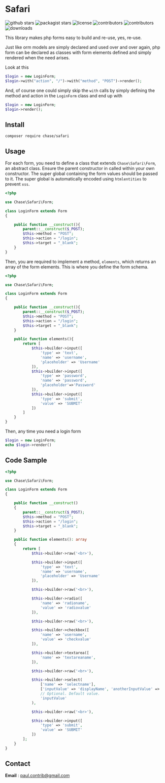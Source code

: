 # Safari
![github stars](https://img.shields.io/github/stars/phrenotype/safari?style=social)
![packagist stars](https://img.shields.io/packagist/stars/chase/safari)
![license](https://img.shields.io/github/license/phrenotype/safari)
![contributors](https://img.shields.io/github/contributors/phrenotype/safari)
![contributors](https://img.shields.io/github/languages/code-size/phrenotype/safari)
![downloads](https://img.shields.io/packagist/dm/chase/safari)  

This library makes php forms easy to build and re-use, yes, re-use.  

Just like orm models are simply declared and used over and over again, php form can be declared as classes with form elements defined and simply rendered when the need arises.

Look at this  

```php
$login = new LoginForm;
$login->with("action", "/")->with("method", "POST")->render();
```

And, of course one could simply skip the `with` calls by simply defining the method and action in the `LoginForm` class and end up with  

```php
$login = new LoginForm;
$login->render();
```

## Install  
`composer require chase/safari`  

## Usage

For each form, you need to define a class that extends `Chase\Safari\Form`, an abstract class. Ensure the parent constructor in called within your own constructor. The super global containing the form values should be passed to it. The super global is automatically encoded using `htmlentities` to prevent `xss`.

```php
<?php

use Chase\Safari\Form;

class LoginForm extends Form
{

    public function __construct(){
        parent::__construct($_POST);
        $this->method = "POST";
        $this->action = "/login";
        $this->target = "_blank";
    }
}
```

Then, you are required to implement a method, `elements`, which returns an array of the form elements. This is where you define the form schema.

```php
<?php

use Chase\Safari\Form;

class LoginForm extends Form
{

    public function __construct(){
        parent::__construct($_POST);
        $this->method = "POST";
        $this->action = "/login";
        $this->target = "_blank";
    }

    public function elements(){
        return [
            $this->builder->input([
                'type' => 'text',
                'name' => 'username',                
                'placeholder' => 'Username'
            ]),
            $this->builder->input([
                'type' => 'password',
                'name' => 'password',
                'placeholder'=>'Password'                
            ]),
            $this->builder->input([
                'type' => 'submit',
                'value' => 'SUBMIT'
            ])
        ]
    }
}

```

Then, any time you need a login form  

```php
$login = new LoginForm;
echo $login->render()
```

## Code Sample
```php
<?php

use Chase\Safari\Form;

class LoginForm extends Form
{

    public function __construct()
    {
        parent::__construct($_POST);
        $this->method = "POST";
        $this->action = "/login";
        $this->target = "_blank";
    }

    public function elements(): array
    {
        return [
            $this->builder->raw('<br>'),

            $this->builder->input([
                'type' => 'text',
                'name' => 'username',
                'placeholder' => 'Username'
            ]),

            $this->builder->raw('<br>'),

            $this->builder->radio([
                'name' => 'radioname',
                'value' => 'radiovalue'
            ]),

            $this->builder->raw('<br>'),

            $this->builder->checkbox([
                'name' => 'username',
                'value' => 'checkvalue'
            ]),

            $this->builder->textarea([
                'name' => 'textareaname',
            ]),

            $this->builder->raw('<br>'),

            $this->builder->select(
                ['name' => 'selectname'],
                ['inputValue' => 'displayName', 'anotherInputValue' => 'displayName'],
                // Optional. Default value.
                'inputValue'
            ),

            $this->builder->raw('<br>'),

            $this->builder->input([
                'type' => 'submit',
                'value' => 'SUBMIT'
            ])
        ];
    }
}
```


## Contact  
**Email** : paul.contrib@gmail.com

